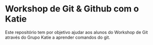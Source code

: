 # Workshop de Git & Github com o Katie
Este repositório tem por objetivo ajudar aos alunos do Workshop de Git através do Grupo Katie a aprender comandos do git.
